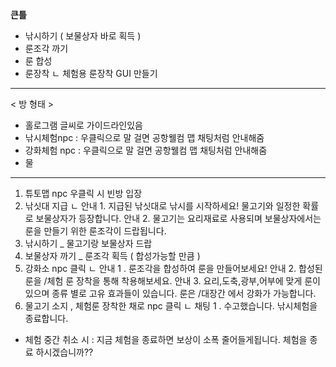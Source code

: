 __큰틀__

- 낚시하기 ( 보물상자 바로 획득 )
- 룬조각 까기
- 룬 합성
- 룬장착
    ㄴ 체험용 룬장착 GUI 만들기

--------

< 방 형태 >
- 홀로그램 글씨로 가이드라인있음
- 낚시체험npc : 우클릭으로 말 걸면 공항웰컴 맵 채팅처럼 안내해줌
- 강화체험 npc : 우클릭으로 말 걸면 공항웰컴 맵 채팅처럼 안내해줌
- 물

--------

1. 튜토맵 npc 우클릭 시 빈방 입장
2. 낚싯대 지급 
    ㄴ 안내 1. 지급된 낚싯대로 낚시를 시작하세요! 물고기와 일정한 확률로 보물상자가 등장합니다.
        안내 2. 물고기는 요리재료로 사용되며 보물상자에서는 룬을 만들기 위한 룬조각이 드랍됩니다.
3. 낚시하기 _ 물고기랑 보물상자 드랍
4. 보물상자 까기 _ 룬조각 획득 ( 합성가능할 만큼 )
5. 강화소 npc 클릭
    ㄴ 안내 1 . 룬조각을 합성하여 룬을 만들어보세요!
        안내 2. 합성된 룬을 /체험 룬 장착을 통해 착용해보세요.
        안내 3. 요리,도축,광부,어부에 맞게 룬이 있으며 종류 별로 고유 효과들이 있습니다.
          룬은 /대장간 에서 강화가 가능합니다.
6. 물고기 소지 , 체험룬 장착한 채로 npc 클릭
    ㄴ 채팅 1 . 수고했습니다. 낚시체험을 종료합니다.

* 체험 중간 취소 시 : 지금 체험을 종료하면 보상이 소폭 줄어들게됩니다. 체험을 종료 하시겠습니까??
